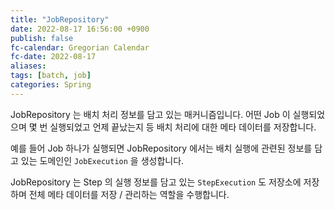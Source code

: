 ```yaml
---
title: "JobRepository"
date: 2022-08-17 16:56:00 +0900
publish: false
fc-calendar: Gregorian Calendar
fc-date: 2022-08-17
aliases: 
tags: [batch, job]
categories: Spring
---
```


JobRepository 는 배치 처리 정보를 담고 있는 매커니즘입니다. 어떤 Job 이 실행되었으며 몇 번 실행되었고 언제 끝났는지 등 배치 처리에 대한 메타 데이터를 저장합니다.

예를 들어 Job 하나가 실행되면 JobRepository 에서는 배치 실행에 관련된 정보를 담고 있는 도메인인 `JobExecution` 을 생성합니다.

JobRepository 는 Step 의 실행 정보를 담고 있는 `StepExecution` 도 저장소에 저장하며 전체 메타 데이터를 저장 / 관리하는 역할을 수행합니다.
